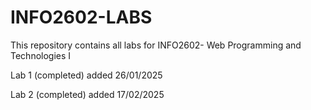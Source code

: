 # INFO2602-LABS

This repository contains all labs for INFO2602- Web Programming and Technologies I

Lab 1 (completed) added 26/01/2025

Lab 2 (completed) added 17/02/2025
